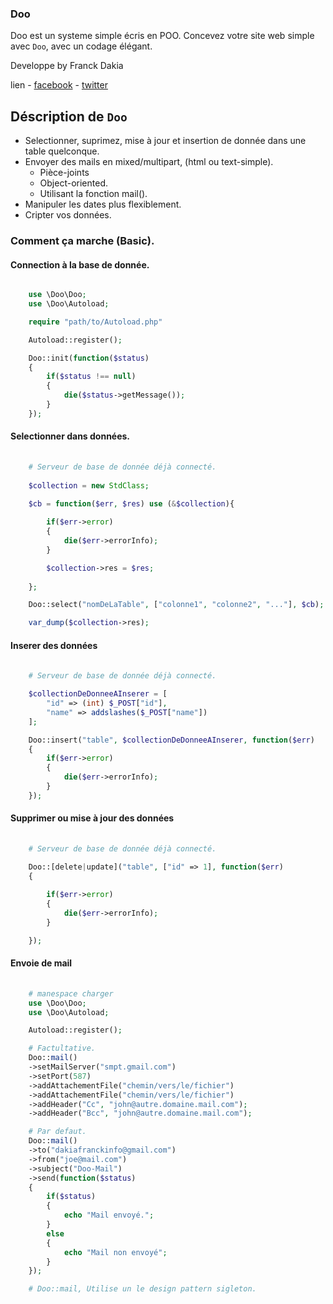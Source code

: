 ### Doo
Doo est un systeme simple écris en POO.
Concevez votre site web simple avec `Doo`, avec un codage élégant.

Developpe by Franck Dakia

lien
    - [facebook](https://wwww.facebook.com/programmeurFou)
    - [twitter](https://www.twitter.com/dakiaFranck)

## Déscription de `Doo`
* Selectionner, suprimez, mise à jour et insertion de donnée dans une table quelconque.
* Envoyer des mails en mixed/multipart, (html ou text-simple).
    - Pièce-joints
    - Object-oriented.
    - Utilisant la fonction mail().
* Manipuler les dates plus flexiblement.
* Cripter vos données.

### Comment ça marche (Basic).
#### Connection à la base de donnée.
```php

    use \Doo\Doo;
    use \Doo\Autoload;

    require "path/to/Autoload.php"

    Autoload::register();

    Doo::init(function($status)
    {
        if($status !== null)
        {
            die($status->getMessage());
        }
    });
```
#### Selectionner dans données.
```php
    
    # Serveur de base de donnée déjà connecté.
    
    $collection = new StdClass;
    
    $cb = function($err, $res) use (&$collection){

        if($err->error)
        {
            die($err->errorInfo);
        }

        $collection->res = $res;
        
    };

    Doo::select("nomDeLaTable", ["colonne1", "colonne2", "..."], $cb);

    var_dump($collection->res);
```

#### Inserer des données
```php
    
    # Serveur de base de donnée déjà connecté.

    $collectionDeDonneeAInserer = [
        "id" => (int) $_POST["id"],
        "name" => addslashes($_POST["name"])
    ];

    Doo::insert("table", $collectionDeDonneeAInserer, function($err)
    {
        if($err->error)
        {
            die($err->errorInfo);
        }
    });
```

#### Supprimer ou mise à jour des données
```php
    
    # Serveur de base de donnée déjà connecté.

    Doo::[delete|update]("table", ["id" => 1], function($err)
    {
        
        if($err->error)
        {
            die($err->errorInfo);
        }

    });
```

#### Envoie de mail
```php
    
    # manespace charger
    use \Doo\Doo;
    use \Doo\Autoload;

    Autoload::register();

    # Factultative.
    Doo::mail()
    ->setMailServer("smpt.gmail.com")
    ->setPort(587)
    ->addAttachementFile("chemin/vers/le/fichier")
    ->addAttachementFile("chemin/vers/le/fichier")
    ->addHeader("Cc", "john@autre.domaine.mail.com");
    ->addHeader("Bcc", "john@autre.domaine.mail.com");

    # Par defaut.
    Doo::mail()
    ->to("dakiafranckinfo@gmail.com")
    ->from("joe@mail.com")
    ->subject("Doo-Mail")
    ->send(function($status)
    {
        if($status)
        {
            echo "Mail envoyé.";
        }
        else
        {
            echo "Mail non envoyé";
        }
    });

    # Doo::mail, Utilise un le design pattern sigleton.
```